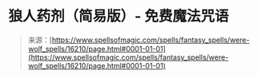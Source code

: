 <!--yml

分类: 未分类

日期: 2024-06-12 18:56:11

-->

# 狼人药剂（简易版）- 免费魔法咒语

> 来源：[https://www.spellsofmagic.com/spells/fantasy_spells/were-wolf_spells/16210/page.html#0001-01-01](https://www.spellsofmagic.com/spells/fantasy_spells/were-wolf_spells/16210/page.html#0001-01-01)
